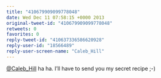 ```yaml
---
title: "410679909099778048"
date: Wed Dec 11 07:58:15 +0000 2013
original-tweet-id: "410679909099778048"
retweets: 0
favorites: 0
reply-tweet-id: "410637336586620928"
reply-user-id: "18566489"
reply-user-screen-name: "Caleb_Hill"
---
```

<a href="https://twitter.com/Caleb_Hill">@Caleb_Hill</a> ha ha. I’ll have to send you my secret recipe ;-)
